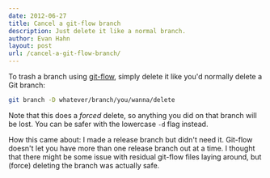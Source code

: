 ```yaml
---
date: 2012-06-27
title: Cancel a git-flow branch
description: Just delete it like a normal branch.
author: Evan Hahn
layout: post
url: /cancel-a-git-flow-branch/
---
```


To trash a branch using [git-flow](https://github.com/nvie/gitflow), simply delete it like you'd normally delete a Git branch:

```sh
git branch -D whatever/branch/you/wanna/delete
```

Note that this does a _forced_ delete, so anything you did on that branch will be lost. You can be safer with the lowercase `-d` flag instead.

How this came about: I made a release branch but didn't need it. Git-flow doesn't let you have more than one release branch out at a time. I thought that there might be some issue with residual git-flow files laying around, but (force) deleting the branch was actually safe.
